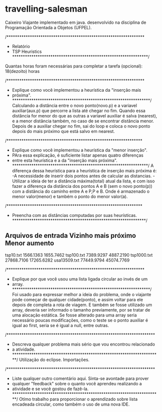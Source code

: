 # travelling-salesman
Caixeiro Viajante implementado em java. desenvolvido na disciplina de Programação Orientada a Objetos (UFPEL).


/*****************************************************************
 *  Relatório                                                   
 *  TSP Heuristics
 ****************************************************************/

Quantas horas foram necessárias para completar a tarefa (opcional):
18(dezoito) horas 

/*****************************************************************
 * Explique como você implementou a heurística da "inserção mais
 * próxima".
 *****************************************************************/
	Calculando a distância entre o novo ponto(novo.p) e a variavel 
	auxiliar(aux.p) que percorre a lista até chegar no fim. Quando essa
	distância for menor do que as outras a variavel auxiliar é salva 
	(nearest), e a menor distância também, no caso de se encontrar 
	distância menor.
	Depois de a auxiliar chegar no fim, sai do loop e coloca o novo 
	ponto depois do mais próximo que está salvo em nearest.

/****************************************************************
 * Explique como você implementou a heurística da "menor inserção". 
 * PAra essa explicação, é suficiente listar apenas quatro diferenças
 * entre esta heurística e a da "inserção mais próxima".
 ****************************************************************/
 A diferença dessa heurística para a heurística de inserção mais próxima
 é: 
 -A necessidade de inserir dois pontos antes de calcular as distancias.
 -Utilizar a ideia de ter a distância máxima(total) atual da lista, e 
 com isso fazer a diferença da distância dos pontos A e B (sem o novo
 ponto(p)) com a distância do caminho entre A e P,P e B. Onde é 
 armazenado o menor valor(menor) e também o ponto do menor valor(a).

/****************************************************************
 *  Preencha com as distâncias computadas por suas heurísticas.                
 ***************************************************************/

Arquivos de entrada    Vizinho mais próximo  Menor aumento
-----------------------------------------------------------
tsp10.txt              1566.1363             1655.7462
tsp100.txt			   7389.9297			 4887.2190
tsp1000.txt 		   27868.7106	  		 17265.6282 
usa13509.txt		   77449.9794			 45074.7769


/*****************************************************************
 * Explique por que você usou uma lista ligada circular ao invés de um
 * array. 
 *****************************************************************/
 Foi usado para expressar melhor a ideia do problema, onde o viajante 
 pode começar de qualquer cidade(ponto), e assim voltar para ele depois
 de completa a rota de viagem. E também se fosse utilizado um array,
 deveria ser informado o tamanho previamente, por se tratar de uma alocação
 estática.
 Se fosse alterado para uma array seria necessário poucas modificações,
 como o teste se o ponto auxiliar é igual ao first, seria se é igual a
 null, entre outras.

/**********************************************************************
 * Descreva qualquer problema mais sério que vou encontrou relacionado
 * a atividade.                    
 **********************************************************************/
 Utilização do eclipse.
 Importações.

/**********************************************************************
 * Liste qualquer outro comentário aqui. Sinta-se avontade para prover
 * qualquer "feedback" sobre o quanto você aprendeu realizando a
 * atividade e se você gostou de fazê-la.
 **********************************************************************/
 Otímo trabalho para proporcionar o aprendizado sobre lista encadeada
 circular, como também o uso de uma nova IDE.

